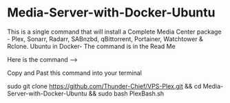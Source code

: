 # Media-Server-with-Docker-Ubuntu
This is a single command that will install a Complete Media Center package - Plex, Sonarr, Radarr, SABnzbd, qBittorrent, Portainer, Watchtower &amp; Rclone. Ubuntu in Docker-  The command is in the Read Me


Here is the command --> 

Copy and Past this command into your terminal 


sudo git clone https://github.com/Thunder-Chief/VPS-Plex.git && cd Media-Server-with-Docker-Ubuntu && sudo bash PlexBash.sh
